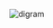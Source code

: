 ![digram](https://user-images.githubusercontent.com/94284023/143413956-10f7bce1-8d8a-49ba-8955-125b84664816.png)


